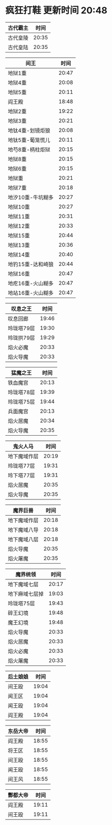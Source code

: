 # 疯狂打鞋 更新时间 20:48

| 古代霸主   | 时间    |
|--------|-------|
| 古代皇陵 | 20:35 |
| 古代皇陆 | 20:35 |

| 间王   | 时间    |
|--------|-------|
| 地狱1重 | 20:47 |
| 地狱4重 | 20:08 |
| 地狱5重 | 20:11 |
| 阎王殿 | 18:48 |
| 地狱2重 | 19:22 |
| 地狱3重 | 20:21 |
| 地钛4重-划镜炬狼 | 20:08 |
| 地钛5重-葡笼慌儿 | 20:11 |
| 地芍8重-柄柱炬狱 | 20:15 |
| 地狱8重 | 20:15 |
| 地狱6重 | 20:15 |
| 地狱重 | 20:21 |
| 地狱7重 | 20:18 |
| 地汐10重-牛坑糊多 | 20:27 |
| 地狱10重 | 20:27 |
| 地狱11重 | 20:31 |
| 地狱12重 | 20:33 |
| 地狱15重 | 20:44 |
| 地狱13重 | 20:36 |
| 地狱14重 | 20:40 |
| 地钓15重-达和崎狼 | 20:44 |
| 地狱16重 | 20:47 |
| 地疙16重-火山糊多 | 20:47 |
| 地站16重-火山糊多 | 20:47 |

| 叹息之王   | 时间    |
|--------|-------|
| 叹息回廊 | 19:46 |
| 玲珑塔79层 | 19:30 |
| 玲珑拱79层 | 19:29 |
| 焰火必魔 | 20:33 |
| 焰火导魔 | 20:33 |

| 猛魔之王   | 时间    |
|--------|-------|
| 铁血魔宫 | 20:13 |
| 玲珑塔78层 | 19:39 |
| 玲珑塔75层 | 19:44 |
| 兵面魔宫 | 20:13 |
| 焰火居魔 | 20:34 |
| 焰火导魔 | 20:35 |

| 鬼火人马   | 时间    |
|--------|-------|
| 地下魔域作层 | 20:19 |
| 玲珑塔77层 | 19:31 |
| 玲下塔77层 | 19:31 |
| 焰火居魔 | 20:35 |
| 焰火导魔 | 20:35 |

| 魔界巨兽   | 时间    |
|--------|-------|
| 地下魔域作层 | 20:18 |
| 地下魔域八导 | 20:18 |
| 地下魔域八层 | 20:18 |
| 焰火导魔 | 20:35 |
| 焰火屠魔 | 20:35 |

| 魔界统领   | 时间    |
|--------|-------|
| 地下魔域七层 | 20:17 |
| 地下麻域七层掉 | 19:03 |
| 玲珑塔75层 | 19:43 |
| 碎王幻境 | 19:48 |
| 魔王幻境 | 19:48 |
| 焰火导魔 | 20:33 |
| 焰火居魔 | 20:33 |
| 焰火必魔 | 20:33 |
| 焰火屠魔 | 20:33 |

| 后土娘娘   | 时间    |
|--------|-------|
| 间王殴 | 19:04 |
| 闻王区 | 19:04 |
| 闻王殴 | 19:04 |
| 阎王殿 | 19:04 |

| 东岳大帝   | 时间    |
|--------|-------|
| 阎王殿 | 18:55 |
| 将王区 | 18:55 |
| 间王殴 | 18:55 |
| 闻王殴 | 18:55 |
| 间王风 | 18:55 |

| 酆都大帝   | 时间    |
|--------|-------|
| 阎王殿 | 19:11 |
| 间王殴 | 19:11 |